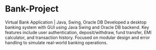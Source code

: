 # Bank-Project
Virtual Bank Application | Java, Swing, Oracle DB Developed a desktop banking system with GUI using Java Swing and Oracle DB backend. Key features include user authentication, deposit/withdraw, fund transfer, EMI calculator, and transaction history. Focused on modular design and error handling to simulate real-world banking operations.
